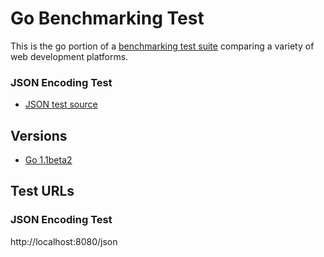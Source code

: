 # Go Benchmarking Test

This is the go portion of a [benchmarking test suite](../) comparing a variety of web development platforms.

### JSON Encoding Test
* [JSON test source](src/hello/hello.go)

## Versions

* [Go 1.1beta2](http://golang.org/)

## Test URLs

### JSON Encoding Test

http://localhost:8080/json
